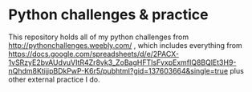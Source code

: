 # Python challenges & practice
This repository holds all of my python challenges from http://pythonchallenges.weebly.com/ , which includes everything from https://docs.google.com/spreadsheets/d/e/2PACX-1vSRzyE2bvAUdvuVItR4Zr8vk3_ZoBagHFTIsFvxpExmfIQ8BQlEt3H9-nQhdm8KtijjpBDkPwP-K6r5/pubhtml?gid=137603664&single=true plus other external practice I do.
